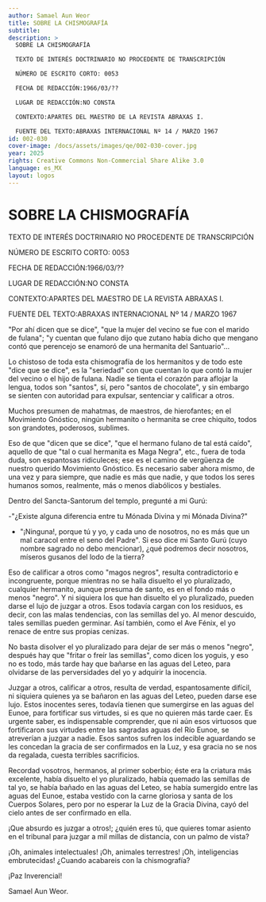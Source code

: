 ```yaml
---
author: Samael Aun Weor
title: SOBRE LA CHISMOGRAFÍA
subtitle:
description: >
  SOBRE LA CHISMOGRAFÍA

  TEXTO DE INTERÉS DOCTRINARIO NO PROCEDENTE DE TRANSCRIPCIÓN

  NÚMERO DE ESCRITO CORTO: 0053

  FECHA DE REDACCIÓN:1966/03/??

  LUGAR DE REDACCIÓN:NO CONSTA

  CONTEXTO:APARTES DEL MAESTRO DE LA REVISTA ABRAXAS I.

  FUENTE DEL TEXTO:ABRAXAS INTERNACIONAL Nº 14 / MARZO 1967
id: 002-030
cover-image: /docs/assets/images/qe/002-030-cover.jpg
year: 2025
rights: Creative Commons Non-Commercial Share Alike 3.0
language: es_MX
layout: logos
---
```

# SOBRE LA CHISMOGRAFÍA

TEXTO DE INTERÉS DOCTRINARIO NO PROCEDENTE DE TRANSCRIPCIÓN

NÚMERO DE ESCRITO CORTO: 0053

FECHA DE REDACCIÓN:1966/03/??

LUGAR DE REDACCIÓN:NO CONSTA

CONTEXTO:APARTES DEL MAESTRO DE LA REVISTA ABRAXAS I.

FUENTE DEL TEXTO:ABRAXAS INTERNACIONAL Nº 14 / MARZO 1967

"Por ahí dicen que se dice", "que la mujer del vecino se fue con el marido de fulana"; "y cuentan que fulano dijo que zutano había dicho que mengano contó que perencejo se enamoró de una hermanita del Santuario"...

Lo chistoso de toda esta chismografía de los hermanitos y de todo este "dice que se dice", es la "seriedad" con que cuentan lo que contó la mujer del vecino o el hijo de fulana. Nadie se tienta el corazón para aflojar la lengua, todos son "santos", sí, pero "santos de chocolate", y sin embargo se sienten con autoridad para expulsar, sentenciar y calificar a otros.

Muchos presumen de mahatmas, de maestros, de hierofantes; en el Movimiento Gnóstico, ningún hermanito o hermanita se cree chiquito, todos son grandotes, poderosos, sublimes.

Eso de que "dicen que se dice", "que el hermano fulano de tal está caído", aquello de que "tal o cual hermanita es Maga Negra", etc., fuera de toda duda, son espantosas ridiculeces; ese es el camino de vergüenza de nuestro querido Movimiento Gnóstico. Es necesario saber ahora mismo, de una vez y para siempre, que nadie es más que nadie, y que todos los seres humanos somos, realmente, más o menos diabólicos y bestiales.

Dentro del Sancta-Santorum del templo, pregunté a mi Gurú:

-"¿Existe alguna diferencia entre tu Mónada Divina y mi Mónada Divina?"

- "¡Ninguna!, porque tú y yo, y cada uno de nosotros, no es más que un mal caracol entre el seno del Padre". Si eso dice mi Santo Gurú (cuyo nombre sagrado no debo mencionar), ¿qué podremos decir nosotros, míseros gusanos del lodo de la tierra?

Eso de calificar a otros como "magos negros", resulta contradictorio e incongruente, porque mientras no se halla disuelto el yo pluralizado, cualquier hermanito, aunque presuma de santo, es en el fondo más o menos "negro". Y ni siquiera los que han disuelto el yo pluralizado, pueden darse el lujo de juzgar a otros. Esos todavía cargan con los residuos, es decir, con las malas tendencias, con las semillas del yo. Al menor descuido, tales semillas pueden germinar. Así también, como el Ave Fénix, el yo renace de entre sus propias cenizas.

No basta disolver el yo pluralizado para dejar de ser más o menos "negro", después hay que "fritar o freír las semillas", como dicen los yoguis, y eso no es todo, más tarde hay que bañarse en las aguas del Leteo, para olvidarse de las perversidades del yo y adquirir la inocencia.

Juzgar a otros, calificar a otros, resulta de verdad, espantosamente difícil, ni siquiera quienes ya se bañaron en las aguas del Leteo, pueden darse ese lujo. Estos inocentes seres, todavía tienen que sumergirse en las aguas del Eunoe, para fortificar sus virtudes, si es que no quieren más tarde caer. Es urgente saber, es indispensable comprender, que ni aún esos virtuosos que fortificaron sus virtudes entre las sagradas aguas del Río Eunoe, se atreverían a juzgar a nadie. Esos santos sufren los indecible aguardando se les concedan la gracia de ser confirmados en la Luz, y esa gracia no se nos da regalada, cuesta terribles sacrificios.

Recordad vosotros, hermanos, al primer soberbio; éste era la criatura más excelente, había disuelto el yo pluralizado, había quemado las semillas de tal yo, se había bañado en las aguas del Leteo, se había sumergido entre las aguas del Eunoe, estaba vestido con la carne gloriosa y santa de los Cuerpos Solares, pero por no esperar la Luz de la Gracia Divina, cayó del cielo antes de ser confirmado en ella.

¡Que absurdo es juzgar a otros!; ¿quién eres tú, que quieres tomar asiento en el tribunal para juzgar a mil millas de distancia, con un palmo de vista?

¡Oh, animales intelectuales! ¡Oh, animales terrestres! ¡Oh, inteligencias embrutecidas! ¿Cuando acabareis con la chismografía?

¡Paz Inverencial!

Samael Aun Weor.

